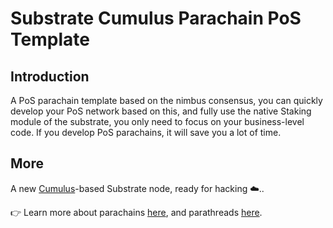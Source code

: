 # Substrate Cumulus Parachain PoS Template

## Introduction
A PoS parachain template based on the nimbus consensus, you can quickly develop your PoS network based on this, 
and fully use the native Staking module of the substrate, you only need to focus on your business-level code. 
If you develop PoS parachains, it will save you a lot of time.

## More
A new [Cumulus](https://github.com/paritytech/cumulus/)-based Substrate node, ready for hacking ☁️..

👉 Learn more about parachains [here](https://wiki.polkadot.network/docs/learn-parachains), and
parathreads [here](https://wiki.polkadot.network/docs/learn-parathreads).


